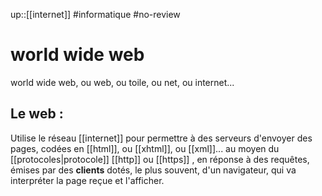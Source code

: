 up::[[internet]]
#informatique #no-review 
# world wide web
world wide web, ou web, ou toile, ou net, ou internet...

## Le web :
Utilise le réseau [[internet]] pour permettre à des serveurs d'envoyer des pages, codées en [[html]], ou [[xhtml]], ou [[xml]]...
au moyen du [[protocoles|protocole]] [[http]] ou [[https]] , en réponse à des requêtes, émises par des **clients** dotés, le plus souvent, d'un navigateur, qui va interpréter la page reçue et l'afficher.

